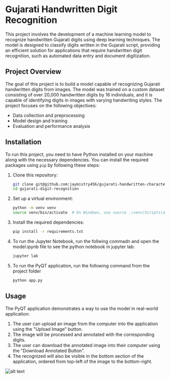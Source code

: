 # Gujarati Handwritten Digit Recognition

This project involves the development of a machine learning model to recognize handwritten Gujarati digits using deep learning techniques. The model is designed to classify digits written in the Gujarati script, providing an efficient solution for applications that require handwritten digit recognition, such as automated data entry and document digitization.

## Project Overview
The goal of this project is to build a model capable of recognizing Gujarati handwritten digits from images. The model was trained on a custom dataset consisting of over 20,000 handwritten digits by 16 individuals, and it is capable of identifying digits in images with varying handwriting styles. The project focuses on the following objectives:
- Data collection and preprocessing
- Model design and training
- Evaluation and performance analysis

## Installation

To run this project, you need to have Python installed on your machine along with the necessary dependencies. You can install the required packages using `pip` by following these steps:

1. Clone this repository:
   ```bash
   git clone git@github.com:jaymistry456/gujarati-handwritten-character-recognition.git
   cd gujarati-digit-recognition
2. Set up a virtual environment:
   ```bash
   python -m venv venv
   source venv/bin/activate  # On Windows, use source .\venv\Scripts\activate
3. Install the required dependencies:
   ```bash
   pip install -r requirements.txt
4. To run the Jupyter Notebook, run the follwing commadn and open the model.ipynb file to see the python notebook in jupyter lab:
   ```bash
   jupyter lab
5. To run the PyQT application, run the following command from the project folder
   ```bash
   python app.py
## Usage
The PyQT application demonstrates a way to use the model in real-world application:
1. The user can upload an image from the computer into the application using the "Upload Image" button.
2. The image will be processed and annotated with the corresponding digits.
3. The user can download the annotated image into their computer using the "Download Annotated Button".
4. The recognized will also be visible in the bottom section of the application, ordered from top-left of the image to the bottom-right.

![alt text](image.png)